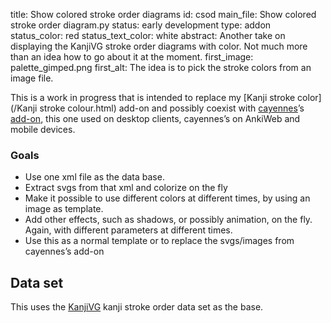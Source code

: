 title: Show colored stroke order diagrams
id: csod
main_file: Show colored stroke order diagram.py
status: early development
type: addon
status_color: red
status_text_color: white
abstract: Another take on displaying the KanjiVG stroke order diagrams with color. Not much more than an idea how to go about it at the moment.
first_image: palette_gimped.png
first_alt: The idea is to pick the stroke colors from an image file.

This is a work in progress that is intended to replace my
[Kanji stroke color](/Kanji stroke colour.html) add-on and possibly
coexist with [cayennes](http://cayennes.github.com)’s
[add-on](https://github.com/cayennes/kanji-colorize/tree/master/anki),
this one used on desktop clients, cayennes’s on AnkiWeb and mobile
devices.

### Goals

* Use one xml file as the data base.
* Extract svgs from that xml and colorize on the fly
* Make it possible to use different colors at different times, by
  using an image as template.
* Add other effects, such as shadows, or possibly animation, on the fly. Again, with
  different parameters at different times.
* Use this as a normal template or to replace the svgs/images from
  cayennes’s add-on
  
## Data set

This uses the [KanjiVG](http://kanjivg.tagaini.net/) kanji stroke
order data set as the base.


